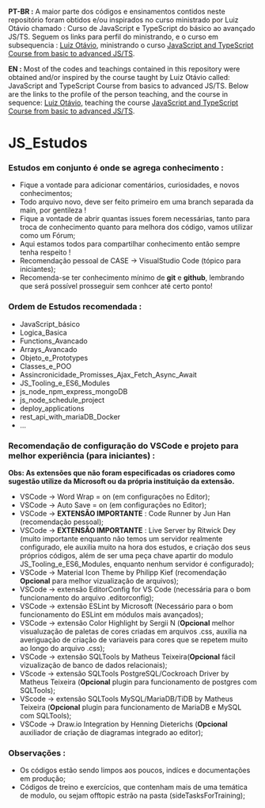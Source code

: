 **PT-BR :**
A maior parte dos códigos e ensinamentos contidos neste repositório foram obtidos e/ou inspirados no curso ministrado por Luiz Otávio chamado : Curso de JavaScript e TypeScript do básico ao avançado JS/TS. Seguem os links para perfil do ministrando, e o curso em subsequencia : [Luiz Otávio](https://github.com/luizomf), ministrando o curso [JavaScript and TypeScript Course from basic to advanced JS/TS](https://www.udemy.com/share/1026xa3@jjYBaj2SqKmEvUX-LbvAgFcM1nODfa4fzFkhgmq5KiuuB4j9i1HO7ajAaLTnHKjFhw==/).

**EN :**
Most of the codes and teachings contained in this repository were obtained and/or inspired by the course taught by Luiz Otávio called: JavaScript and TypeScript Course from basics to advanced JS/TS. Below are the links to the profile of the person teaching, and the course in sequence: [Luiz Otávio](https://github.com/luizomf), teaching the course [JavaScript and TypeScript Course from basic to advanced JS/TS](https://www.udemy.com/share/1026xa3@jjYBaj2SqKmEvUX-LbvAgFcM1nODfa4fzFkhgmq5KiuuB4j9i1HO7ajAaLTnHKjFhw==/).

# JS_Estudos

### Estudos em conjunto é onde se agrega conhecimento :

-   Fique a vontade para adicionar comentários, curiosidades, e novos conhecimentos;
-   Todo arquivo novo, deve ser feito primeiro em uma branch separada da main, por gentileza !
-   Fique a vontade de abrir quantas issues forem necessárias, tanto para troca de conhecimento quanto para melhora dos código, vamos utilizar como um Fórum;
-   Aqui estamos todos para compartilhar conhecimento então sempre tenha respeito !
-   Recomendação pessoal de CASE -> VisualStudio Code (tópico para iniciantes);
-   Recomenda-se ter conhecimento mínimo de **git** e **github**, lembrando que será possível prosseguir sem conhcer até certo ponto!

### Ordem de Estudos recomendada :

-   JavaScript_básico
-   Logica_Basica
-   Functions_Avancado
-   Arrays_Avancado
-   Objeto_e_Prototypes
-   Classes_e_POO
-   Assincronicidade_Promisses_Ajax_Fetch_Async_Await
-   JS_Tooling_e_ES6_Modules
-   js_node_npm_express_mongoDB
-   js_node_schedule_project
-   deploy_applications
-   rest_api_with_mariaDB_Docker
-   ...

### Recomendação de configuração do VSCode e projeto para melhor experiência (para iniciantes) :
**Obs: As extensões que não foram especificadas os criadores como sugestão utilize da Microsoft ou da própria instituição da extensão.**

-   VSCode -> Word Wrap = on (em configurações no Editor);
-   VSCode -> Auto Save = on (em configurações no Editor);
-   VSCode -> **EXTENSÃO IMPORTANTE** : Code Runner by Jun Han (recomendação pessoal);
-   VSCode -> **EXTENSÃO IMPORTANTE** : Live Server by Ritwick Dey (muito importante enquanto não temos um servidor realmente configurado, ele auxilia muito na hora dos estudos, e criação dos seus próprios códigos, além de ser uma peça chave apartir do modulo JS_Tooling_e_ES6_Modules, enquanto nenhum servidor é configurado);
-   VSCode -> Material Icon Theme by Philipp Kief (recomendação **Opcional** para melhor vizualização de arquivos);
-   VSCode -> extensão EditorConfig for VS Code (necessária para o bom funcionamento do arquivo .editorconfig);
-   VSCode -> extensão ESLint by Microsoft (Necessário para o bom funcionamento do ESLint em módulos mais avançados);
-   VSCode -> extensão Color Highlight by Sergii N (**Opcional** melhor visualuzação de paletas de cores criadas em arquivos .css, auxilia na averiguação de criação de variaveis para cores que se repetem muito ao longo do arquivo .css);
-   VSCode -> extensão SQLTools by Matheus Teixeira(**Opcional** fácil vizualização de banco de dados relacionais);
-   VScode -> extensão SQLTools PostgreSQL/Cockroach Driver by Matheus Teixeira (**Opcional** plugin para funcionamento de postgres com SQLTools);
-   VScode -> extensão SQLTools MySQL/MariaDB/TiDB by Matheus Teixeira (**Opcional** plugin para funcionamento de MariaDB e MySQL com SQLTools);
-   VSCode -> Draw.io Integration by Henning Dieterichs (**Opcional** auxiliador de criação de diagramas integrado ao editor);

### Observações :

-   Os códigos estão sendo limpos aos poucos, indíces e documentações em produção;
-   Códigos de treino e exercícios, que contenham mais de uma temática de modulo, ou sejam offtopic estrão na pasta (sideTasksForTraining);
